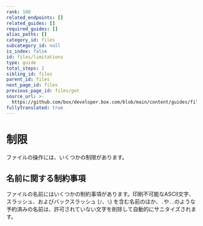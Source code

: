 ```yaml
---
rank: 100
related_endpoints: []
related_guides: []
required_guides: []
alias_paths: []
category_id: files
subcategory_id: null
is_index: false
id: files/limitations
type: guide
total_steps: 2
sibling_id: files
parent_id: files
next_page_id: files
previous_page_id: files/get
source_url: >-
  https://github.com/box/developer.box.com/blob/main/content/guides/files/limitations.md
fullyTranslated: true
---
```

# 制限

ファイルの操作には、いくつかの制限があります。

## 名前に関する制約事項

ファイルの名前にはいくつかの制約事項があります。印刷不可能なASCII文字、スラッシュ、およびバックスラッシュ (`/`、`\`) を含む名前のほか、`.`や`..`のような予約済みの名前は、許可されていない文字を削除して自動的にサニタイズされます。
